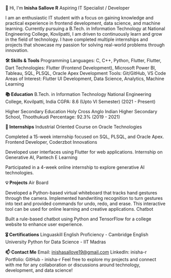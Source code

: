 👋 Hi, I'm **Inisha Sallove R**
Aspiring IT Specialist / Developer

I am an enthusiastic IT student with a focus on gaining knowledge and practical experience in frontend development, data science, and machine learning. Currently pursuing a B.Tech. in Information Technology at National Engineering College, Kovilpatti, I am driven to continuously learn and grow in the field of technology. I have completed multiple internships and projects that showcase my passion for solving real-world problems through innovation.

**🛠️ Skills & Tools**
Programming Languages: C, C++, Python, Flutter, Flutter, Dart
Technologies: Flutter (Frontend Development), Microsoft Power BI, Tableau, SQL, PLSQL, Oracle Apex
Development Tools: Git/GitHub, VS Code
Areas of Interest: Flutter UI Development, Data Science, Analytics, Machine Learning

**📚 Education**
B.Tech. in Information Technology
National Engineering College, Kovilpatti, India
CGPA: 8.6 (Upto VI Semester) (2021 - Present)

Higher Secondary Education
Holy Cross Anglo Indian Higher Secondary School, Thoothukudi
Percentage: 92.3% (2019 - 2021)

**💼 Internships**
Industrial Oriented Course on Oracle Technologies

Completed a 15-week internship focused on SQL, PLSQL, and Oracle Apex.
Frontend Developer, Coderzbot Innovations

Developed user interfaces using Flutter for web applications.
Internship on Generative AI, Pantech E Learning

Participated in a 4-week online internship to explore generative AI technologies.

**💡 Projects**
Air Board

Developed a Python-based virtual whiteboard that tracks hand gestures through the camera.
Implemented handwriting recognition to turn gestures into text and provided commands for undo, redo, and erase.
This interactive tool can be used for online learning and creative applications.
Chatbot

Built a rule-based chatbot using Python and TensorFlow for a college website to enhance user experience.

**🎖️ Certifications**
Linguaskill English Proficiency - Cambridge English University
Python for Data Science - IIT Madras

**📫 Contact Me**
Email: inishasallove19@gmail.com
LinkedIn: inisha-r
Portfolio: GitHub - inisha-r
Feel free to explore my projects and connect with me for any collaboration or discussions around technology, development, and data science!
